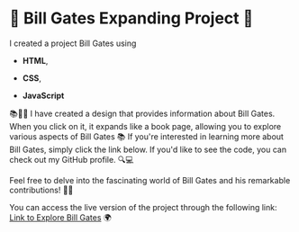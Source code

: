 # 🌈 Bill Gates Expanding Project 🌸

I created a project Bill Gates using 
- **HTML**, 
* **CSS**,  
+ **JavaScript** <br/>

📚👨‍💻  I have created a design that provides information about Bill Gates. When you click on it, it expands like a book page, allowing you to explore various aspects of Bill Gates 📚
If you're interested in learning more about Bill Gates, simply click the link below. If you'd like to see the code, you can check out my GitHub profile. 🔍💻

Feel free to delve into the fascinating world of Bill Gates and his remarkable contributions! 🌟📖

You can access the live version of the project through the following link: [Link to Explore Bill Gates](https://bill-gates-orpin.vercel.app/) 🌍
